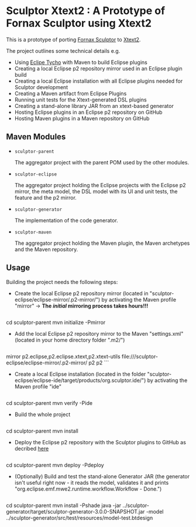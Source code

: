 Sculptor Xtext2 : A Prototype of Fornax Sculptor using Xtext2 
========================================================
This is a prototype of porting [Fornax Sculptor](https://sites.google.com/site/fornaxsculptor/) to [Xtext2](http://www.eclipse.org/Xtext/).

The project outlines some technical details e.g.

* Using [Eclipe Tycho](http://www.eclipse.org/tycho/) with Maven to build Eclipse plugins
* Creating a local Eclipse p2 repository mirror used in an Eclipse plugin build
* Creating a local Eclipse installation with all Eclipse plugins needed for Sculptor development
* Creating a Maven artifact from Eclipse Plugins
* Running unit tests for the Xtext-generated DSL plugins
* Creating a stand-alone library JAR from an xtext-based generator
* Hosting Eclipse plugins in an Eclipse p2 repository on GitHub  
* Hosting Maven plugins in a Maven repository on GitHub  


Maven Modules
---------------

* `sculptor-parent`

  The aggregator project with the parent POM used by the other modules.

* `sculptor-eclipse`

  The aggregator project holding the Eclipse projects with the Eclipse p2 mirror, the meta model, the DSL model with its UI and unit tests, the feature and the p2 mirror.

* `sculptor-generator`

  The implementation of the code generator.

* `sculptor-maven`

  The aggregator project holding the Maven plugin, the Maven archetypes and the Maven repository.


Usage
-----------

Building the project needs the following steps:

* Create the local Eclipse p2 repository mirror (located in "sculptor-eclipse/eclipse-mirror/.p2-mirror/") by activating the Maven profile "mirror" -> **The *initial* mirroring process takes hours!!!**

  <pre>
cd sculptor-parent
mvn initialize -Pmirror
  </pre>

* Add the local Eclipse p2 repository mirror to the Maven "settings.xml" (located in your home directory folder ".m2/")

  ```xml
<mirrors>
    <mirror>
        <!--This sends request to p2 repositories to local mirror -->
        <id>mirror</id>
        <mirrorOf>p2.eclipse,p2.eclipse.xtext,p2.xtext-utils</mirrorOf>
        <url>file://<location of project>/sculptor-eclipse/eclipse-mirror/.p2-mirror/</url>
        <layout>p2</layout>
        <mirrorOfLayouts>p2</mirrorOfLayouts>
    </mirror>
</mirrors>
  ```

* Create a local Eclipse installation (located in the folder "sculptor-eclipse/eclipse-ide/target/products/org.sculptor.ide/<platform>") by activating the Maven profile "ide"

  <pre>
cd sculptor-parent
mvn verify -Pide
  </pre>

* Build the whole project

  <pre>
cd sculptor-parent
mvn install
  </pre>

* Deploy the Eclipse p2 repository with the Sculptor plugins to GitHub as decribed [here](http://stackoverflow.com/questions/14013644/hosting-a-maven-repository-on-github/)

  <pre>
cd sculptor-parent
mvn deploy -Pdeploy
  </pre>

* (Optionally) Build and test the stand-alone Generator JAR (the generator isn't useful right now - it reads the model, validates it and prints "org.eclipse.emf.mwe2.runtime.workflow.Workflow - Done.")

  <pre>
cd sculptor-parent
mvn install -Pshade
java -jar ../sculptor-generator/target/sculptor-generator-3.0.0-SNAPSHOT.jar -model ../sculptor-generator/src/test/resources/model-test.btdesign
  </pre>
